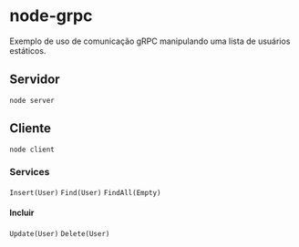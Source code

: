 # node-grpc

Exemplo de uso de comunicação gRPC manipulando uma lista de usuários estáticos.

## Servidor

`node server` 

## Cliente

`node client`

### Services

`Insert(User)`
`Find(User)`
`FindAll(Empty)`

#### Incluir

`Update(User)`
`Delete(User)`
